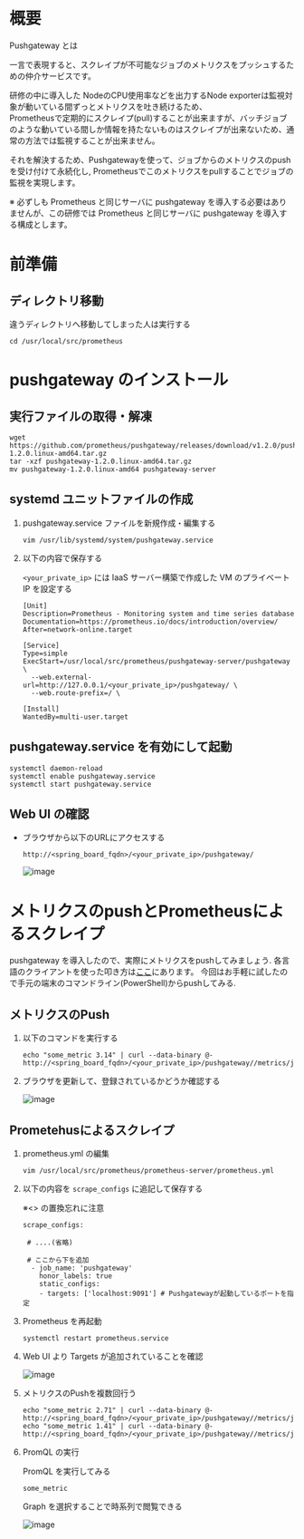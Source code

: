 # 概要

Pushgateway  とは

一言で表現すると、スクレイプが不可能なジョブのメトリクスをプッシュするための仲介サービスです。

研修の中に導入した NodeのCPU使用率などを出力するNode exporterは監視対象が動いている間ずっとメトリクスを吐き続けるため、  
Prometheusで定期的にスクレイプ(pull)することが出来ますが、バッチジョブのような動いている間しか情報を持たないものはスクレイプが出来ないため、通常の方法では監視することが出来ません。

それを解決するため、Pushgatewayを使って、ジョブからのメトリクスのpushを受け付けて永続化し,
Prometheusでこのメトリクスをpullすることでジョブの監視を実現します。

※ 必ずしも Prometheus と同じサーバに pushgateway を導入する必要はありませんが、この研修では Prometheus と同じサーバに pushgateway を導入する構成とします。

# 前準備

## ディレクトリ移動

違うディレクトリへ移動してしまった人は実行する

```
cd /usr/local/src/prometheus
```

# pushgateway のインストール

## 実行ファイルの取得・解凍

```
wget https://github.com/prometheus/pushgateway/releases/download/v1.2.0/pushgateway-1.2.0.linux-amd64.tar.gz
tar -xzf pushgateway-1.2.0.linux-amd64.tar.gz
mv pushgateway-1.2.0.linux-amd64 pushgateway-server
```

## systemd ユニットファイルの作成

1. pushgateway.service ファイルを新規作成・編集する

    ```
    vim /usr/lib/systemd/system/pushgateway.service
    ```

1. 以下の内容で保存する

    `<your_private_ip>` には IaaS サーバー構築で作成した VM のプライベート IP を設定する

    ```
    [Unit]
    Description=Prometheus - Monitoring system and time series database
    Documentation=https://prometheus.io/docs/introduction/overview/
    After=network-online.target

    [Service]
    Type=simple
    ExecStart=/usr/local/src/prometheus/pushgateway-server/pushgateway \
      --web.external-url=http://127.0.0.1/<your_private_ip>/pushgateway/ \
      --web.route-prefix=/ \

    [Install]
    WantedBy=multi-user.target
    ```

## pushgateway.service を有効にして起動

```
systemctl daemon-reload
systemctl enable pushgateway.service
systemctl start pushgateway.service
```

## Web UI の確認

- ブラウザから以下のURLにアクセスする

    ```
    http://<spring_board_fqdn>/<your_private_ip>/pushgateway/
    ```

    ![image](https://user-images.githubusercontent.com/24913906/116718726-3d098000-aa15-11eb-9210-babfca0df6a7.png)

# メトリクスのpushとPrometheusによるスクレイプ

pushgateway を導入したので、実際にメトリクスをpushしてみましょう.
各言語のクライアントを使った叩き方は[ここ](https://prometheus.io/docs/instrumenting/pushing/)にあります。
今回はお手軽に試したので手元の端末のコマンドライン(PowerShell)からpushしてみる.

## メトリクスのPush

1. 以下のコマンドを実行する

    ```
    echo "some_metric 3.14" | curl --data-binary @- http://<spring_board_fqdn>/<your_private_ip>/pushgateway//metrics/job/some_job
    ```

1. ブラウザを更新して、登録されているかどうか確認する

    ![image](https://user-images.githubusercontent.com/24913906/116718804-527eaa00-aa15-11eb-8238-1bfd73d2e739.png)

## Prometehusによるスクレイプ

1. prometheus.yml の編集

    ```
    vim /usr/local/src/prometheus/prometheus-server/prometheus.yml
    ```

1. 以下の内容を `scrape_configs` に追記して保存する

    ※\<\> の置換忘れに注意

    ```
    scrape_configs:

     # ....(省略)

     # ここから下を追加
      - job_name: 'pushgateway'
        honor_labels: true
        static_configs:
        - targets: ['localhost:9091'] # Pushgatewayが起動しているポートを指定
    ```

1. Prometheus を再起動

    ```
    systemctl restart prometheus.service
    ```

1. Web UI より Targets が追加されていることを確認

    ![image](https://user-images.githubusercontent.com/24913906/116720460-2ebc6380-aa17-11eb-9743-f74e15788b34.png)

1. メトリクスのPushを複数回行う

    ```
    echo "some_metric 2.71" | curl --data-binary @- http://<spring_board_fqdn>/<your_private_ip>/pushgateway//metrics/job/some_job
    echo "some_metric 1.41" | curl --data-binary @- http://<spring_board_fqdn>/<your_private_ip>/pushgateway//metrics/job/some_job
    ```

1. PromQL の実行

    PromQL を実行してみる

    ```
    some_metric
    ```

    Graph を選択することで時系列で閲覧できる

    ![image](https://user-images.githubusercontent.com/24913906/116721138-f2d5ce00-aa17-11eb-8aa9-b097950a758f.png)
